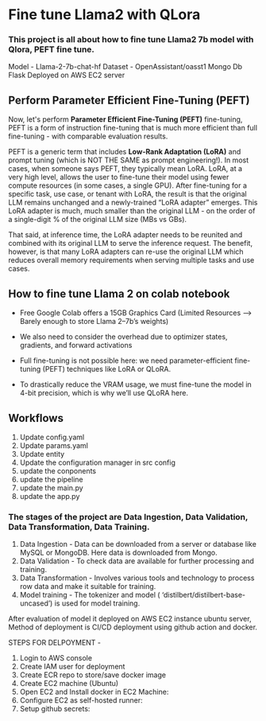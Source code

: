 # Fine tune Llama2 with QLora



### This project is all about how to fine tune Llama2 7b model with Qlora, PEFT fine tune.


Model - Llama-2-7b-chat-hf
Dataset - OpenAssistant/oasst1
Mongo Db
Flask
Deployed on AWS EC2 server

## Perform Parameter Efficient Fine-Tuning (PEFT)

Now, let's perform **Parameter Efficient Fine-Tuning (PEFT)** fine-tuning, PEFT is a form of instruction fine-tuning that is much more efficient than full fine-tuning - with comparable evaluation results.

PEFT is a generic term that includes **Low-Rank Adaptation (LoRA)** and prompt tuning (which is NOT THE SAME as prompt engineering!). In most cases, when someone says PEFT, they typically mean LoRA. LoRA, at a very high level, allows the user to fine-tune their model using fewer compute resources (in some cases, a single GPU). After fine-tuning for a specific task, use case, or tenant with LoRA, the result is that the original LLM remains unchanged and a newly-trained “LoRA adapter” emerges. This LoRA adapter is much, much smaller than the original LLM - on the order of a single-digit % of the original LLM size (MBs vs GBs).  

That said, at inference time, the LoRA adapter needs to be reunited and combined with its original LLM to serve the inference request.  The benefit, however, is that many LoRA adapters can re-use the original LLM which reduces overall memory requirements when serving multiple tasks and use cases.


## How to fine tune Llama 2 on colab notebook

- Free Google Colab offers a 15GB Graphics Card (Limited Resources --> Barely enough to store Llama 2–7b’s weights)

- We also need to consider the overhead due to optimizer states, gradients, and forward activations

- Full fine-tuning is not possible here: we need parameter-efficient fine-tuning (PEFT) techniques like LoRA or QLoRA.

- To drastically reduce the VRAM usage, we must fine-tune the model in 4-bit precision, which is why we’ll use QLoRA here.

## Workflows

1. Update config.yaml
2. Update params.yaml
3. Update entity
4. Update the configuration manager in src config
5. update the conponents
6. update the pipeline
7. update the main.py
8. update the app.py

### The stages of the project are Data Ingestion, Data Validation, Data Transformation, Data Training.

1. Data Ingestion - Data can be downloaded from a server or database like MySQL or MongoDB. Here data is downloaded from Mongo.
2. Data Validation - To check data are available for further processing and training.
3. Data Transformation - Involves various tools and technology to process row data and make it suitable for training.
4. Model training - The tokenizer and model ( ‘distilbert/distilbert-base-uncased’) is used for model training.


After evaluation of model it deployed on AWS EC2 instance ubuntu server, Method of deployment is CI/CD deployment using github action and docker.

STEPS FOR DELPOYMENT -

1. Login to AWS console
2. Create IAM user for deployment
3. Create ECR repo to store/save docker image
4. Create EC2 machine (Ubuntu)
5. Open EC2 and Install docker in EC2 Machine:
6. Configure EC2 as self-hosted runner:
7. Setup github secrets: